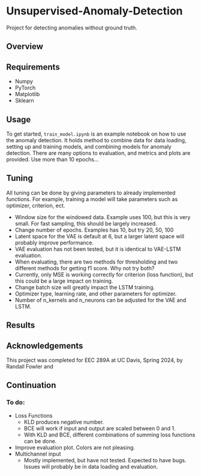 # Unsupervised-Anomaly-Detection
Project for detecting anomalies without ground truth.

## Overview

## Requirements
* Numpy
* PyTorch
* Matplotlib
* Sklearn

## Usage
To get started, `train_model.ipynb` is an example notebook on how to use the anomaly detection. It holds method to combine data for data loading, setting up and training models, and combining models for anomaly detection. There are many options to evaluation, and metrics and plots are provided. Use more than 10 epochs...

## Tuning
All tuning can be done by giving parameters to already implemented functions. For example, training a model will take parameters such as optimizer, criterion, ect.

* Window size for the windowed data. Example uses 100, but this is very small. For fast sampling, this should be largely increased.
* Change number of epochs. Examples has 10, but try 20, 50, 100
* Latent space for the VAE is default at 6, but a larger latent space will probably improve performance.
* VAE evaluation has not been tested, but it is identical to VAE-LSTM evaluation.
* When evaluating, there are two methods for thresholding and two different methods for getting f1 score. Why not try both?
* Currently, only MSE is working correctly for criterion (loss function), but this could be a large impact on training.
* Change batch size will greatly impact the LSTM training.
* Optimizer type, learning rate, and other parameters for optimizer.
* Number of n_kernels and n_neurons can be adjusted for the VAE and LSTM.

## Results

## Acknowledgements
This project was completed for EEC 289A at UC Davis, Spring 2024, by Randall Fowler and

## Continuation

### To do:
* Loss Functions
    * KLD produces negative number.
    * BCE will work if input and output are scaled between 0 and 1.
    * With KLD and BCE, different combinations of summing loss functions can be done.
* Improve evaluation plot. Colors are not pleasing.
* Multichannel input
    * Mostly implemented, but have not tested. Expected to have bugs. Issues will probably be in data loading and evaluation.
